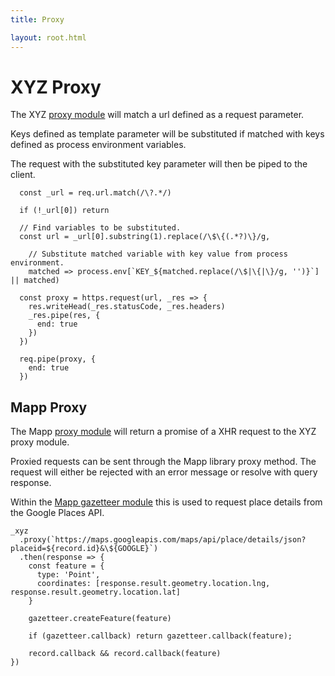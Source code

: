 ```yaml
---
title: Proxy

layout: root.html
---
```


# XYZ Proxy

The XYZ [proxy module](https://github.com/GEOLYTIX/xyz/blob/development/mod/proxy.js) will match a url defined as a request parameter.

Keys defined as template parameter will be substituted if matched with keys defined as process environment variables.

The request with the substituted key parameter will then be piped to the client.

```JS
  const _url = req.url.match(/\?.*/)

  if (!_url[0]) return

  // Find variables to be substituted.
  const url = _url[0].substring(1).replace(/\$\{(.*?)\}/g,

    // Substitute matched variable with key value from process environment.
    matched => process.env[`KEY_${matched.replace(/\$|\{|\}/g, '')}`] || matched)

  const proxy = https.request(url, _res => {
    res.writeHead(_res.statusCode, _res.headers)
    _res.pipe(res, {
      end: true
    })
  })

  req.pipe(proxy, {
    end: true
  })
```

## Mapp Proxy

The Mapp [proxy module](https://github.com/GEOLYTIX/xyz/blob/development/lib/proxy.mjs) will return a promise of a XHR request to the XYZ proxy module.

Proxied requests can be sent through the Mapp library proxy method. The request will either be rejected with an error message or resolve with query response.

Within the [Mapp gazetteer module](https://github.com/GEOLYTIX/xyz/blob/development/lib/gazetteer.mjs) this is used to request place details from the Google Places API.

```JS
_xyz
  .proxy(`https://maps.googleapis.com/maps/api/place/details/json?placeid=${record.id}&\${GOOGLE}`)
  .then(response => {
    const feature = {
      type: 'Point',
      coordinates: [response.result.geometry.location.lng, response.result.geometry.location.lat]
    }
    
    gazetteer.createFeature(feature)
    
    if (gazetteer.callback) return gazetteer.callback(feature);
    
    record.callback && record.callback(feature)
})
```